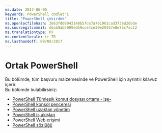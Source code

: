 ```yaml
---
ms.date: 2017-06-05
keywords: PowerShell cmdlet'i
title: "PowerShell çekirdek"
ms.openlocfilehash: 3863fd09043148b57da7a761901cad3736d26bde
ms.sourcegitcommit: d6ab9ab5909ed59cce4ce30e29457e0e75c7ac12
ms.translationtype: MT
ms.contentlocale: tr-TR
ms.lasthandoff: 09/08/2017
---
```

# <a name="common-powershell"></a>Ortak PowerShell
Bu bölümde, tüm başvuru malzemesinde ve PowerShell için ayrıntılı kılavuz içerir.  
Bu bölümde bulabilirsiniz:
- [PowerShell Tümleşik komut dosyası ortamı - işe-](ise-guide.md)
- [PowerShell konsol penceresi](console-guide.md)
- [PowerShell uzaktan yönetim](Running-Remote-Commands.md)
- [PowerShell iş akışları](workflows-guide.md)
- [PowerShell Web erişimi](web-access.md)
- [PowerShell sözlüğü](../Windows-PowerShell-Glossary.md)

